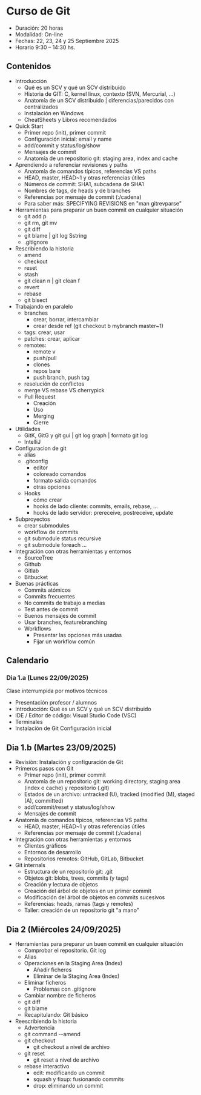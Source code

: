 # Curso de Git

- Duración: 20 horas
- Modalidad: On-line
- Fechas: 22, 23, 24 y 25 Septiembre 2025
- Horario 9:30 – 14:30 hs.

## Contenidos

- Introducción
  - Qué es un SCV y qué un SCV distribuido
  - Historia de GIT: C, kernel linux, contexto (SVN, Mercurial, ...)
  - Anatomía de un SCV distribuido | diferencias/parecidos con centralizados
  - Instalación en Windows
  - CheatSheets y Libros recomendados
- Quick Start
  - Primer repo (init), primer commit
  - Configuración inicial: email y name
  - add/commit y status/log/show
  - Mensajes de commit
  - Anatomía de un repositorio git: staging area, index and cache
- Aprendiendo a referenciar revisiones y paths
  - Anatomía de comandos típicos, referencias VS paths
  - HEAD, master, HEAD~1 y otras referencias útiles
  - Números de commit: SHA1, subcadena de SHA1
  - Nombres de tags, de heads y de branches
  - Referencias por mensaje de commit (:/cadena)
  - Para saber más: SPECIFYING REVISIONS en "man gitrevparse"
- Herramientas para preparar un buen commit en cualquier situación
  - git add p
  - git rm, git mv
  - git diff
  - git blame | git log Sstring
  - .gitignore
- Rescribiendo la historia
  - amend
  - checkout
  - reset
  - stash
  - git clean n | git clean f
  - revert
  - rebase
  - git bisect
- Trabajando en paralelo
  - branches
    - crear, borrar, intercambiar
    - crear desde ref (git checkout b mybranch master~1)
  - tags: crear, usar
  - patches: crear, aplicar
  - remotes:
    - remote v
    - push/pull
    - clones
    - repos bare
    - push branch, push tag
  - resolución de conflictos
  - merge VS rebase VS cherrypick
  - Pull Request
    - Creación
    - Uso
    - Merging
    - Cierre
- Utilidades
  - GitK, GitG y git gui | git log graph | formato git log
  - IntelliJ
- Configuracion de git
  - alias
  - .gitconfig
    - editor
    - coloreado comandos
    - formato salida comandos
    - otras opciones
  - Hooks
    - cómo crear
    - hooks de lado cliente: commits, emails, rebase, ...
    - hooks de lado servidor: prereceive, postreceive, update
- Subproyectos
  - crear submodules
  - workflow de commits
  - git submodule status recursive
  - git submodule foreach ...
- Integración con otras herramientas y entornos
  - SourceTree
  - Github
  - Gitlab
  - Bitbucket
- Buenas prácticas
  - Commits atómicos
  - Commits frecuentes
  - No commits de trabajo a medias
  - Test antes de commit
  - Buenos mensajes de commit
  - Usar branches, featurebranching
  - Workflows
    - Presentar las opciones más usadas
    - Fijar un workflow común

## Calendario

### Dia 1.a (Lunes 22/09/2025)

Clase interrumpida por motivos técnicos

- Presentación profesor / alumnos
- Introducción: Qué es un SCV y qué un SCV distribuido
- IDE / Editor de código: Visual Studio Code (VSC)
- Terminales
- Instalación de Git
  Configuración inicial

## Dia 1.b (Martes 23/09/2025)

- Revisión: Instalación y configuración de Git
- Primeros pasos con Git
  - Primer repo (init), primer commit
  - Anatomía de un repositorio git: working directory, staging area (index o cache) y repositorio (.git)
  - Estados de un archivo: untracked (U), tracked (modified (M), staged (A), committed)
  - add/commit/reset y status/log/show
  - Mensajes de commit
- Anatomía de comandos típicos, referencias VS paths
  - HEAD, master, HEAD~1 y otras referencias útiles
  - Referencias por mensaje de commit (:/cadena)
- Integración con otras herramientas y entornos
  - Clientes gráficos
  - Entornos de desarrollo
  - Repositorios remotos: GitHub, GitLab, Bitbucket
- Git internals
  - Estructura de un repositorio git: .git
  - Objetos git: blobs, trees, commits (y tags)
  - Creación y lectura de objetos
  - Creación del árbol de objetos en un primer commit
  - Modificación del árbol de objetos en commits sucesivos
  - Referencias: heads, ramas (tags y remotes)
  - Taller: creación de un repositorio git "a mano"

## Dia 2 (Miércoles 24/09/2025)

- Herramientas para preparar un buen commit en cualquier situación
  - Comprobar el repositorio. Git log
  - Alias
  - Operaciones en la Staging Area (Index)
    - Añadir ficheros
    - Eliminar de la Staging Area (Index)
  - Eliminar ficheros
    - Problemas con .gitignore
  - Cambiar nombre de ficheros
  - git diff
  - git blame
  - Recapitulando: Git básico
- Reescribiendo la historia
  - Advertencia
  - git command --amend
  - git checkout
    - git checkout a nivel de archivo
  - git reset
    - git reset a nivel de archivo
  - rebase interactivo
    - edit: modificando un commit
    - squash y fixup: fusionando commits
    - drop: eliminando un commit

<!-- ## Dia 3 (Jueves 25/09/2025)

- Reescribiendo la historia (continuación)
  - Ref logs
  - Otros comandos
    - git stash
    - git clean
    - git revert
    - git bisect
- Trabajando en paralelo -->
